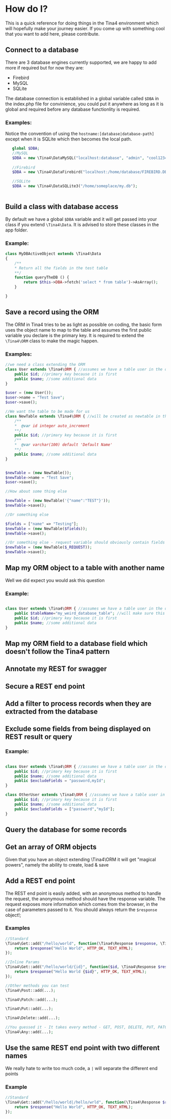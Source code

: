 # How do I?

This is a quick reference for doing things in the Tina4 environment which will hopefully make your journey easier.
If you come up with something cool that you want to add here, please contribute.

## Connect to a database

There are 3 database engines currently supported, we are happy to add more if required but for now they are:

* Firebird
* MySQL
* SQLite

The database connection is established in a global variable called `$DBA` in the index.php file for convinience, you could put it anywhere as long as it is global and required before any database functionlity is required.

### Examples:

Notice the convention of using the `hostname:[database|database-path]` except when it is SQLite which then becomes the local path.

```php
   global $DBA;
   //MySQL
   $DBA = new \Tina4\DataMySQL("localhost:database", "admin", "cool1234");
   
   //Firebird 
   $DBA = new \Tina4\DataFirebird("localhost:/home/database/FIREBIRD.DB", "sysdba", "masterkey");

   //SQLite
   $DBA = new \Tina4\DataSQLite3("/home/someplace/my.db");
 
```
## Build a class with database access

By default we have a global ``$DBA`` variable and it will get passed into your class if you extend ``\Tina4\Data``.
It is advised to store these classes in the app folder.

### Example:

```php
class MyDBActiveObject extends \Tina4\Data
{
    /**
    * Return all the fields in the test table
    **/
    function queryTheDB () {
        return $this->DBA->fetch('select * from table')->AsArray();
    }   

}
```

## Save a record using the ORM

The ORM in Tina4 tries to be as light as possible on coding, the basic form uses the object name to map to the table and assumes the first public variable you declare is the primary key.
It is required to extend the ``\Tina4\ORM`` class to make the magic happen.

### Examples:

```php
//we need a class extending the ORM
class User extends \Tina4\ORM { //assumes we have a table user in the database
    public $id; //primary key because it is first
    public $name; //some additional data
}   

$user = (new User());
$user->name = "Test Save";
$user->save();

//We want the table to be made for us
class NewTable extends \Tina4\ORM { //will be created as newtable in the database
    /**
    *  @var id integer auto_increment  
    **/
    public $id; //primary key because it is first
    /**
    *  @var varchar(100) default 'Default Name'
    **/
    public $name; //some additional data
} 


$newTable = (new NewTable());
$newTable->name = "Test Save";
$user->save();

//How about some thing else

$newTable = (new NewTable('{"name":"TEST"}'));
$newTable->save();

//Or something else

$fields = ["name" => "Testing"];
$newTable = (new NewTable($fields));
$newTable->save();

//Or something else - request variable should obviously contain fields that match the class declared
$newTable = (new NewTable($_REQUEST));
$newTable->save();

``` 

## Map my ORM object to a table with another name 

Well we did expect you would ask this question

### Example:

```php

class User extends \Tina4\ORM { //assumes we have a table user in the database
    public $tableName="my_weird_database_table"; //will make sure this object gets data to and from this table    
    public $id; //primary key because it is first
    public $name; //some additional data
}   

```

## Map my ORM field to a database field which doesn't follow the Tina4 pattern


## Annotate my REST for swagger

## Secure a REST end point

## Add a filter to process records when they are extracted from the database

## Exclude some fields from being displayed on REST result or query

### Example:

```php

class User extends \Tina4\ORM { //assumes we have a table user in the database
    public $id; //primary key because it is first
    public $name; //some additional data
    public $excludeFields = "password,myId";
}   

class OtherUser extends \Tina4\ORM { //assumes we have a table user in the database
    public $id; //primary key because it is first
    public $name; //some additional data
    public $excludeFields = ["password","myId"];
}   

```

## Query the database for some records

## Get an array of ORM objects

Given that you have an object extending \Tina4\ORM it will get "magical powers", namely the ability to create, load & save

## Add a REST end point

The REST end point is easily added, with an anonymous method to handle the request, the anonymous method should have the response variable.
The request exposes more information which comes from the browser, in the case of parameters passed to it. You should always return the ```$response``` object!;

### Examples
```php
//Standard
\Tina4\Get::add("/hello/world", function(\Tina4\Response $response, \Tina4\Request $request){  
    return $response("Hello World", HTTP_OK, TEXT_HTML);
});

//Inline Params
\Tina4\Get::add("/hello/world/{id}", function($id, \Tina4\Response $response, \Tina4\Request $request){
    return $response("Hello World {$id}", HTTP_OK, TEXT_HTML);
});

//Other methods you can test
\Tina4\Post::add(...);

\Tina4\Patch::add(...);

\Tina4\Put::add(...);

\Tina4\Delete::add(...);

//You guessed it - It takes every method - GET, POST, DELETE, PUT, PATCH, OPTIONS
\Tina4\Any::add(...);

```

## Use the same REST end point with two different names

We really hate to write too much code, a ``|`` will separate the different end points

### Example

```php
//Standard
\Tina4\Get::add("/hello/world|/hello/wrld", function(\Tina4\Response $response, \Tina4\Request $request){  
    return $response("Hello World", HTTP_OK, TEXT_HTML);
});
```



